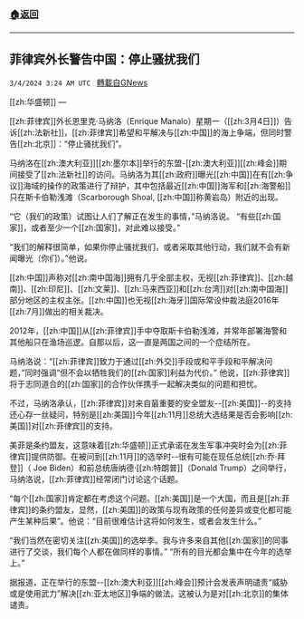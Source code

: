 ###  [:house:返回](README.md)
---


## 菲律宾外长警告中国：停止骚扰我们
`3/4/2024 3:24 AM UTC ` [轉載自GNews](https://gnews.org/articles/2362154)

[[zh:华盛顿]] — 

[[zh:菲律宾]]外长恩里克·马纳洛（Enrique Manalo）星期一（[[zh:3月4日]]）告诉[[zh:法新社]]，[[zh:菲律宾]]希望和平解决与[[zh:中国]]的海上争端，但同时警告[[zh:北京]]：“停止骚扰我们”。

马纳洛在[[zh:澳大利亚]][[zh:墨尔本]]举行的东盟-[[zh:澳大利亚]][[zh:峰会]]期间接受了[[zh:法新社]]的访问。马纳洛为其[[zh:政府]]曝光[[zh:中国]]在有[[zh:争议]]海域的操作的政策进行了辩护，其中包括最近[[zh:中国]]海军和[[zh:海警船]]只在斯卡伯勒浅滩（Scarborough Shoal, [[zh:中国]]称黄岩岛）附近的出现。

“它（我们的政策）试图让人们了解正在发生的事情，”马纳洛说。 “有些[[zh:国家]]，或者至少一个[[zh:国家]]，对此难以接受。”

“我们的解释很简单，如果你停止骚扰我们，或者采取其他行动，我们就不会有新闻曝光（你们）。”他说。

[[zh:中国]]声称对[[zh:南中国海]]拥有几乎全部主权，无视[[zh:菲律宾]]、[[zh:越南]]、[[zh:印尼]]、[[zh:文莱]]、[[zh:马来西亚]]和[[zh:台湾]]对[[zh:南中国海]]部分地区的主权主张。[[zh:中国]]也无视[[zh:海牙]]国际常设仲裁法庭2016年[[zh:7月]]做出的相关裁决。

2012年，[[zh:中国]]从[[zh:菲律宾]]手中夺取斯卡伯勒浅滩，并常年部署海警和其他船只在渔场巡逻。自那以后，这一直是两国之间的一个症结所在。

马纳洛说：“[[zh:菲律宾]]致力于通过[[zh:外交]]手段或和平手段和平解决问题，”同时强调“但不会以牺牲我们的[[zh:国家]]利益为代价。” 他说，[[zh:菲律宾]]将于志同道合的[[zh:国家]]的合作伙伴携手一起解决类似的问题和担忧。

不过，马纳洛承认，[[zh:菲律宾]]对来自最重要的安全盟友--[[zh:美国]]--的支持还心存一丝疑问，特别是[[zh:美国]]今年[[zh:11月]]总统大选结果是否会影响[[zh:美国]]对[[zh:菲律宾]]的支持。

美菲是条约盟友，这意味着[[zh:华盛顿]]正式承诺在发生军事冲突时会为[[zh:菲律宾]]提供防御。在被问到[[zh:11月]]的选举时--很有可能在现任总统[[zh:乔·拜登]]（ Joe Biden）和前总统唐纳德·[[zh:特朗普]]（Donald Trump）之间举行，马纳洛说，[[zh:菲律宾]]经常闭门讨论这个话题。

“每个[[zh:国家]]肯定都在考虑这个问题。[[zh:美国]]是一个大国，而且是[[zh:菲律宾]]的条约盟友，显然，[[zh:美国]]的政策与现有政策的任何差异或变化都可能产生某种后果”。他说：“目前很难估计这将如何发生，或者会发生什么。”

“我们当然在密切关注[[zh:美国]]的选举季。我与许多来自其他[[zh:国家]]的同事进行了交谈，我们每个人都在做同样的事情。” “所有的目光都会集中在今年的选举上。”

据报道，正在举行的东盟--[[zh:澳大利亚]][[zh:峰会]]预计会发表声明谴责“威胁或是使用武力”解决[[zh:亚太地区]]争端的做法。这被认为是对[[zh:北京]]的集体谴责。
